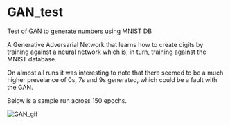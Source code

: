 # GAN_test
Test of GAN to generate numbers using MNIST DB

A Generative Adversarial Network that learns how to create digits by training against a neural network which is, in turn, training against the MNIST database.

On almost all runs it was interesting to note that there seemed to be a much higher prevelance of 0s, 7s and 9s generated, which could be a fault with the GAN.

Below is a sample run across 150 epochs.

![GAN_gif](./GAN/dcgan.gif?raw=true)

